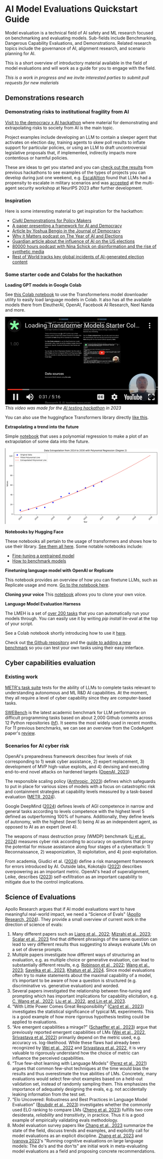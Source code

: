# AI Model Evaluations Quickstart Guide

Model evaluation is a technical field of AI safety and ML research focused on benchmarking and evaluating models. Sub-fields include Benchmarking, Dangerous Capability Evaluations, and Demonstrations. Related research topics include the governance of AI, alignment research, and scenario planning for AI.

This is a short overview of introductory material available in the field of model evaluations and will work as a guide for you to engage with the field.

_This is a work in progress and we invite interested parties to submit pull requests for new materials_

## Demonstrations research

### Demonstrating risks to institutional fragility from AI

[Visit to the democracy x AI hackathon](https://www.apartresearch.com/event/ai-democracy) where material for demonstrating and extrapolating risks to society from AI is the main topic.

Project examples include developing an LLM to contain a sleeper agent that activates on election day, training agents to skew poll results to inflate support for particular policies, or using an LLM to draft uncontroversial legislative proposals that, if implemented, indirectly impacts more contentious or harmful policies.

These are ideas to get you started and you can [check out the results](https://apartresearch.com/sprints#research) from previous hackathons to see examples of the types of projects you can develop during just one weekend, e.g. [EscalAItion](https://www.apartresearch.com/project/escalation-assessing-multi-agent-risks-in-military-contexts) found that LLMs had a propensity to escalate in military scenarios and was [accepted](https://openreview.net/forum?id=5HuBX8LvuT&utm_source=updates.apartresearch.com&utm_medium=referral&utm_campaign=apart-s-2023-wrapping-up-a-great-year) at the multi-agent security workshop at NeurIPS 2023 after further development.

### **Inspiration**

Here is some interesting material to get inspiration for the hackathon:

- [CivAI Demonstrations for Policy Makers](https://vimeo.com/935221775/79e7fbb14f)
- [A paper presenting a framework for AI and Democracy](https://journals.sagepub.com/doi/pdf/10.1177/20563051231186353)
- [Article by Yoshua Bengio in the Journal of Democracy](https://www.journalofdemocracy.org/ai-and-catastrophic-risk/)
- [Why it Matters podcast on The Year of AI and Elections](https://podcasts.apple.com/gb/podcast/the-year-of-ai-and-elections/id1482132871?i=1000639276052)
- [Guardian article about the influence of AI on the US elections](https://www.theguardian.com/us-news/2024/feb/26/ai-deepfakes-disinformation-election)
- [80000 hours podcast with Nina Schick on disinformation and the rise of synthetic media](https://80000hours.org/podcast/episodes/nina-schick-disinformation-synthetic-media/)
- [Rest of World tracks key global incidents of AI-generated election content](https://restofworld.org/2024/elections-ai-tracker/)

### Some starter code and Colabs for the hackathon

**Loading GPT models in Google Colab**

See [this Colab notebook](https://colab.research.google.com/drive/14R13JqKsBgRqfIDgvp0ep9T6YG2BFY_V) to use the Transformerlens model downloader utility to easily load language models in Colab. It also has all the available models there from EleutherAI, OpenAI, Facebook AI Research, Neel Nanda and more.

[![YouTube video for the above notebook](assets/colab_demo_tb.png)](https://youtu.be/9RREWy7r1Ug)
_This video was made for the [AI testing hackathon](https://itch.io/jam/aitest) in 2023_

You can also use the huggingface Transformers library directly [like this](<https://huggingface.co/docs/transformers/quicktour#:~:text=%3E%3E%3E%20model%20%3D%20AutoModelForSequenceClassification.-,from_pretrained,-(model_name)%0A%3E%3E%3E>).

**Extrapolating a trend into the future**

Simple [notebook](https://colab.research.google.com/drive/1durgWnT_Xz5d0Z2afolSwIOd-aDsbFgx?usp=sharing) that uses a polynomial regression to make a plot of an extrapolation of some data into the future.

![Demonstration of an extrapolation done with the above notebook](assets/extrapolation_demo.png)

**Notebooks by Hugging Face**

These notebooks all pertain to the usage of transformers and shows how to use their library. [See them all here](https://huggingface.co/docs/transformers/notebooks). Some notable notebooks include:

- [Fine-tuning a pretrained model](https://colab.research.google.com/github/huggingface/notebooks/blob/main/transformers_doc/en/training.ipynb)
- [How to benchmark models](https://github.com/huggingface/notebooks/blob/main/examples/benchmark.ipynb)

**Finetuning language model with OpenAI or Replicate**

This notebook provides an overview of how you can finetune LLMs, such as Replicate usage and more. [Go to the notebook here](https://colab.research.google.com/drive/1CUfHP3j1B_gP-45qvRG6VmF7koer59X-?usp=sharing#scrollTo=DGoPq4ziiU86).

**Cloning your voice**
This [notebook](https://colab.research.google.com/drive/1xl4Fakx9rslRXt0XHUcpN-aslSoEkDzN?usp=sharing) allows you to clone your own voice. 

**Language Model Evaluation Harness**

The LMEH is a set of [over 200 tasks](https://github.com/EleutherAI/lm-evaluation-harness/blob/master/docs/task_table.md) that you can automatically run your models through. You can easily use it by writing *pip install lm-eval* at the top of your script.

See a Colab notebook shortly introducing how to use it [here](https://colab.research.google.com/drive/1zmZfdETnQ-AR2BBIK3pFtnP5937J1yaz?usp=sharing).

Check out [the Github repository](https://github.com/EleutherAI/lm-evaluation-harness) and the [guide to adding a new benchmark](https://github.com/EleutherAI/lm-evaluation-harness/blob/master/docs/task_guide.md) so you can test your own tasks using their easy interface.

## Cyber capabilities evaluation

### Existing work

[METR's task suite](https://github.com/METR/public-tasks) tests for the ability of LLMs to complete tasks relevant to understanding autonomous and ML R&D AI capabilities. At the moment, they all require a level of cyber capability since they are computer-based tasks.

[SWEBench](https://www.swebench.com/) is the latest academic benchmark for LLM performance on difficult programming tasks based on about 2,000 Github commits across 12 Python repositories ([hf](https://huggingface.co/datasets/princeton-nlp/SWE-bench)). It seems the most widely used in recent months. For 11 previous benchmarks, we can see an overview from the CodeAgent paper's [review](https://www.semanticscholar.org/paper/CodeAgent%3A-Enhancing-Code-Generation-with-Agent-for-Zhang-Li/3793a5f435fef59a901f5ba0d8ef43df88d97161/figure/0).

### Scenarios for AI cyber risk

OpenAI's preparedness framework describes four levels of risk corresponding to 1) weak cyber assistance, 2) expert replacement, 3) development of MVP high-value exploits, and 4) devising and executing end-to-end novel attacks on hardened targets ([OpenAI, 2023](https://cdn.openai.com/openai-preparedness-framework-beta.pdf))

The responsible scaling policy ([Anthropic, 2023](https://www-cdn.anthropic.com/1adf000c8f675958c2ee23805d91aaade1cd4613/responsible-scaling-policy.pdf)) defines which safeguards to put in place for various sizes of models with a focus on catastrophic risk and containment strategies at capability levels measured by a task-based evaluation ([METR, 2024](https://taskdev.metr.org/introduction/)).

Google DeepMind ([2024](https://arxiv.org/pdf/2311.02462.pdf)) defines levels of AGI competence in narrow and general tasks according to levels competence with the highest level 5 defined as outperforming 100% of humans. Additionally, they define levels of autonomy, with the highest (level 5) being AI as an independent agent, as opposed to AI as an expert (level 4).

The weapons of mass destruction proxy (WMDP) benchmark ([Li et al., 2024](https://arxiv.org/pdf/2403.03218.pdf)) measures cyber risk according to accuracy on questions that proxy the potential for misuse assistance along four stages of a cyberattack: 1) Reconnaissance, 2) weaponization, 3) exploitation, and 4) post-exploitation.

From academia, Giudici et al. ([2024](https://www.sciencedirect.com/science/article/pii/S0957417423017220)) define a risk management framework for errors introduced by AI. Outside labs, Kokotajlo ([2022](https://www.lesswrong.com/posts/n3w3ww9Xuf8SngBfE/replacement-for-ponr-concept)) describes overpowering as an important metric. OpenAI's head of superalignment, Leike, describes ([2023](https://aligned.substack.com/p/self-exfiltration)) self-exfiltration as an important capability to mitigate due to the control implications.

## Science of Evaluations

Apollo Research argues that if AI model evaluations want to have meaningful real-world impact, we need a “Science of Evals" ([Apollo Research, 2024](https://www.apolloresearch.ai/blog/we-need-a-science-of-evals)). They provide a small overview of current work in the direction of science of evals:

1. Many different papers such as [Liang et al., 2022](https://arxiv.org/abs/2211.09110); [Mizrahi et al., 2023](https://arxiv.org/abs/2401.00595); [Scalar et al., 2023](https://arxiv.org/abs/2310.11324) find that different phrasings of the same question can lead to very different results thus suggesting to always evaluate LMs on a set of diverse prompts.
2. Multiple papers investigate how different ways of structuring an evaluation, e.g. as multiple choice or generative evaluation, can lead to substantially different results, e.g. [Robinson et al., 2022](https://arxiv.org/abs/2210.12353); [Wang et al., 2023](https://arxiv.org/abs/2311.05915); [Savelka et al., 2023](https://arxiv.org/abs/2303.08033), [Khatun et al, 2024](https://arxiv.org/abs/2401.07955#:~:text=We%20analyze%2026%20small%20open,MCQ%20tests%20with%20these%20models). Since model evaluations often try to make statements about the maximal capability of a model, it’s important to be aware of how a question is structured (e.g. discriminative vs. generative evaluation) and worded.
3. Several papers investigated the relationship between fine-tuning and prompting which has important implications for capability elicitation, e.g. [C. Wang et al., 2022](https://arxiv.org/pdf/2207.11680.pdf); [Liu et al., 2022](https://arxiv.org/pdf/2110.07602.pdf), [and Lin et al. 2023](https://arxiv.org/abs/2312.01552).
4. “With Little Power Comes Great Responsibility” ([Card et al., 2023](https://arxiv.org/abs/2010.06595)) investigates the statistical significance of typical ML experiments. This is a good example of how more rigorous hypothesis testing could be applied to evaluations.
5. “Are emergent capabilities a mirage?” ([Schaeffer et al., 2023](https://arxiv.org/abs/2304.15004)) argue that previously reported emergent capabilities of LMs ([Wei et al., 2022](https://arxiv.org/abs/2206.07682), [Srivastava et al. 2022](https://arxiv.org/abs/2206.04615)) primarily depend on the metric used, e.g. accuracy vs. log-likelihood. While these flaws had already been recognized by [Wei et al., 2022](https://arxiv.org/abs/2206.07682) and [Srivastava et al. 2022](https://arxiv.org/abs/2206.04615), it is very valuable to rigorously understand how the choice of metric can influence the perceived capabilities.
6. “True few-shot learning with Language Models” ([Perez et al., 2021](https://proceedings.neurips.cc/paper/2021/file/5c04925674920eb58467fb52ce4ef728-Paper.pdf)) argues that common few-shot techniques at the time would bias the results and thus overestimate the true abilities of LMs. Concretely, many evaluations would select few-shot examples based on a held-out validation set, instead of randomly sampling them. This emphasizes the importance of adequately designing the evals, e.g. not accidentally leaking information from the test set.
7. “Elo Uncovered: Robustness and Best Practices in Language Model Evaluation” ([Boubdir et al., 2023](https://arxiv.org/pdf/2311.17295.pdf)) investigates whether the commonly used ELO ranking to compare LMs ([Zheng et al. 2023](https://arxiv.org/abs/2306.05685)) fulfills two core desiderata, _reliability_ and _transitivity_, in practice. Thus it is a good example of empirically validating evals methodology.
8. Model evaluation survey papers like [Chang et al., 2023](https://arxiv.org/abs/2307.03109) summarize the state of the field, discuss trends and examples, and explicitly call for model evaluations as an explicit discipline. [Zhang et al. 2023](https://arxiv.org/abs/2312.07398) and [Ivanova 2023](https://arxiv.org/abs/2312.01276)'s "Running cognitive evaluations on large language models: The do's and the don'ts" are initial work in meta-evaluating model evaluations as a field and proposing concrete recommendations.
